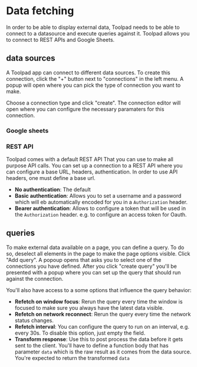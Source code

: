 # Data fetching

In order to be able to display external data, Toolpad needs to be able to connect to a datasource and execute queries against it. Toolpad allows you to connect to REST APIs and Google Sheets.

## data sources

A Toolpad app can connect to different data sources. To create this connection, click the "+" button next to "connections" in the left menu. A popup will open where you can pick the type of connection you want to make.

Choose a connection type and click "create". The connection editor will open where you can configure the necessary paramaters for this connection.

### Google sheets

<!-- TO DO (Bharat) -->

### REST API

Toolpad comes with a default REST API That you can use to make all purpose API calls. You can set up a connection to a REST API where you can configure a base URL, headers, authentication. In order to use API headers, one must define a base url.

- **No authentication**: The default
- **Basic authentication**: Allows you to set a username and a password which will eb automatically encoded for you in a `Authorization` header.
- **Bearer authentication**: Allows to configure a token that will be used in the `Authorization` header. e.g. to configure an access token for Oauth.

## queries

To make external data available on a page, you can define a query. To do so, deselect all elements in the page to make the page options visible. Click "Add query". A popoup opens that asks you to select one of the connections you have defined. After you click "create query" you'll be presented with a popup where you can set up the query that should run against the connection.

You'll also have access to a some options that influence the query behavior:

- **Refetch on window focus**: Rerun the query every time the window is focused to make sure you always have the latest data visible.
- **Refetch on network reconnect**: Rerun the query every time the network status changes.
- **Refetch interval**: You can configure the query to run on an interval, e.g. every 30s. To disable this option, just empty the field.
- **Transform response**: Use this to post process the data before it gets sent to the client. You'll have to define a function body that has parameter `data` which is the raw result as it comes from the data source. You're expected to return the transformed `data`
